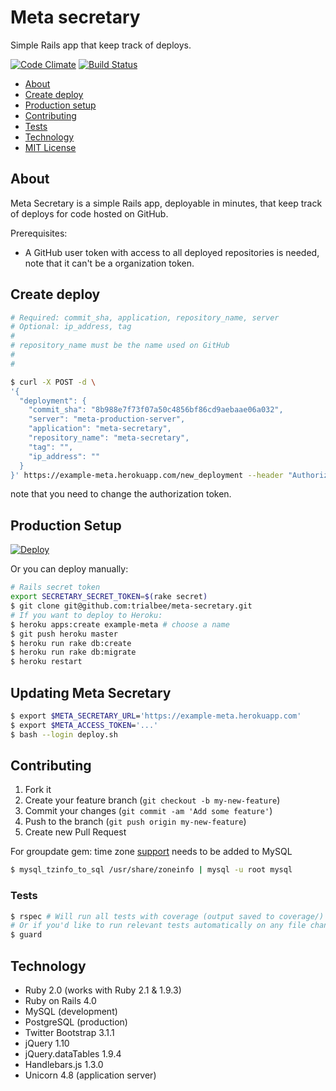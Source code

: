 # Meta secretary
Simple Rails app that keep track of deploys.

[![Code Climate](https://codeclimate.com/github/trialbee/meta-secretary.png)](https://codeclimate.com/github/trialbee/meta-secretary)
[![Build Status](https://travis-ci.org/trialbee/meta-secretary.png?branch=master)](https://travis-ci.org/trialbee/meta-secretary)

- [About](#about)
- [Create deploy](#create-deploy)
- [Production setup](#production-setup)
- [Contributing](#contributing)
- [Tests](#tests)
- [Technology](#technology)
- [MIT License](LICENSE)

## About
Meta Secretary is a simple Rails app, deployable in minutes, that keep track of deploys for code hosted on GitHub.

Prerequisites:
* A GitHub user token with access to all deployed repositories is needed, note that it can't be a organization token.

## Create deploy
```bash
# Required: commit_sha, application, repository_name, server
# Optional: ip_address, tag
#
# repository_name must be the name used on GitHub
#
#

$ curl -X POST -d \
'{
  "deployment": {
    "commit_sha": "8b988e7f73f07a50c4856bf86cd9aebaae06a032",
    "server": "meta-production-server",
    "application": "meta-secretary",
    "repository_name": "meta-secretary",
    "tag": "",
    "ip_address": ""
  }
}' https://example-meta.herokuapp.com/new_deployment --header "Authorization: Token token=$META_ACCESS_TOKEN" --header "Content-Type:application/json"
```
note that you need to change the authorization token.

## Production Setup
[![Deploy](https://www.herokucdn.com/deploy/button.png)](https://heroku.com/deploy)

Or you can deploy manually:
```bash
# Rails secret token
export SECRETARY_SECRET_TOKEN=$(rake secret)
$ git clone git@github.com:trialbee/meta-secretary.git
# If you want to deploy to Heroku:
$ heroku apps:create example-meta # choose a name
$ git push heroku master
$ heroku run rake db:create
$ heroku run rake db:migrate
$ heroku restart
```

## Updating Meta Secretary
```bash
$ export $META_SECRETARY_URL='https://example-meta.herokuapp.com'
$ export $META_ACCESS_TOKEN='...'
$ bash --login deploy.sh
```

## Contributing

1. Fork it
2. Create your feature branch (`git checkout -b my-new-feature`)
3. Commit your changes (`git commit -am 'Add some feature'`)
4. Push to the branch (`git push origin my-new-feature`)
5. Create new Pull Request

For groupdate gem: time zone [support](http://dev.mysql.com/doc/refman/5.6/en/time-zone-support.html) needs to be added to MySQL
```bash
$ mysql_tzinfo_to_sql /usr/share/zoneinfo | mysql -u root mysql
```

### Tests

```bash
$ rspec # Will run all tests with coverage (output saved to coverage/)
# Or if you'd like to run relevant tests automatically on any file change
$ guard
```

## Technology

* Ruby 2.0 (works with Ruby 2.1 & 1.9.3)
* Ruby on Rails 4.0
* MySQL      (development)
* PostgreSQL (production)
* Twitter Bootstrap 3.1.1
* jQuery 1.10
* jQuery.dataTables 1.9.4
* Handlebars.js 1.3.0
* Unicorn 4.8 (application server)
